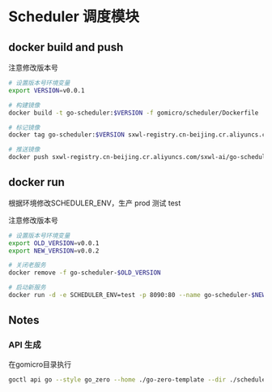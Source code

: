 # Scheduler 调度模块

## docker build and push
注意修改版本号
```bash
# 设置版本号环境变量
export VERSION=v0.0.1

# 构建镜像
docker build -t go-scheduler:$VERSION -f gomicro/scheduler/Dockerfile .

# 标记镜像
docker tag go-scheduler:$VERSION sxwl-registry.cn-beijing.cr.aliyuncs.com/sxwl-ai/go-scheduler:$VERSION

# 推送镜像
docker push sxwl-registry.cn-beijing.cr.aliyuncs.com/sxwl-ai/go-scheduler:$VERSION
```

## docker run
根据环境修改SCHEDULER_ENV，生产 prod 测试 test

注意修改版本号
```bash
# 设置版本号环境变量
export OLD_VERSION=v0.0.1
export NEW_VERSION=v0.0.2

# 关闭老服务
docker remove -f go-scheduler-$OLD_VERSION

# 启动新服务
docker run -d -e SCHEDULER_ENV=test -p 8090:80 --name go-scheduler-$NEW_VERSION sxwl-registry.cn-beijing.cr.aliyuncs.com/sxwl-ai/go-scheduler:$NEW_VERSION
```

## Notes

### API 生成
在gomicro目录执行
```bash
goctl api go --style go_zero --home ./go-zero-template --dir ./scheduler --api ./scheduler.api
```